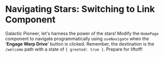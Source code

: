 # Navigating Stars: Switching to Link Component

Galactic Pioneer, let's harness the power of the stars! Modify the `HomePage` component to navigate programmatically using `useNavigate` when the '**Engage Warp Drive**' button is clicked. Remember, the destination is the `/welcome` path with a state of `{ greeted: true }`. Prepare for liftoff!